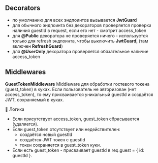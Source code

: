 ## Decorators

  - по умолчанию для всех эндпоинтов вызывается **JwtGuard**
  - для обычного эндпоинта без декораторов проверяется проверка наличия guestId в request, если его нет - смотрит access_token
  - для **@Public** декоратора не проверяется ничего - используется только для refresh эндпоинта, чтобы выключить **JwtGuard**, (там включен **RefreshGuard**)
  - для **@UserOnly** декоратора проверяется обязательное наличие access_token


## Middlewares

**GuestTokenMiddleware**
Middleware для обработки гостевого токена (guest_token) в куках.
Если пользователь не авторизован (нет access_token), то ему присваивается уникальный guestId и создаётся JWT, сохраняемый в куках.

🔧 Логика
- Если присутствует access_token, guest_token сбрасывается (удаляется).
- Если guest_token отсутствует или недействителен:
  - создаётся новый guestId
  - создаётся JWT токен с guestId
  - токен сохраняется в guest_token куки.
- Если есть guest_token - присваивает guestId в req.guest = { id: guestId }.